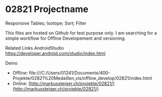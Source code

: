 # 02821 Projectname
Responsive Tables; Isotope; Sort; Filter

This files are hosted on Github for test purpose only. I am searching for a simple workflow for Offline Developement and versioning.

Related Links
AndroidStudio https://developer.android.com/studio/index.html

Demo

* Offline: file:///C:/Users/01241/Documents/400-Projekte/02821%20Medaillen_vis/offline_develop/02821/index.html
* Online: [http://markussteiger.ch/projekte/02821/](http://markussteiger.ch/projekte/02821/)
